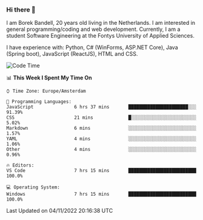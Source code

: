 ### Hi there 👋

I am Borek Bandell, 20 years old living in the Netherlands. I am interested in general programming/coding and web development. Currently, I am a student Software Engineering at the Fontys University of Applied Sciences.

I have experience with: Python, C# (WinForms, ASP.NET Core), Java (Spring boot), JavaScript (ReactJS), HTML and CSS.

<!--START_SECTION:waka-->
![Code Time](http://img.shields.io/badge/Code%20Time-268%20hrs%2016%20mins-blue)

📊 **This Week I Spent My Time On** 

```text
⌚︎ Time Zone: Europe/Amsterdam

💬 Programming Languages: 
JavaScript               6 hrs 37 mins       ██████████████████████░░░   91.39% 
CSS                      21 mins             █░░░░░░░░░░░░░░░░░░░░░░░░   5.02% 
Markdown                 6 mins              ░░░░░░░░░░░░░░░░░░░░░░░░░   1.57% 
YAML                     4 mins              ░░░░░░░░░░░░░░░░░░░░░░░░░   1.06% 
Other                    4 mins              ░░░░░░░░░░░░░░░░░░░░░░░░░   0.96%

🔥 Editors: 
VS Code                  7 hrs 15 mins       █████████████████████████   100.0%

💻 Operating System: 
Windows                  7 hrs 15 mins       █████████████████████████   100.0%

```


 Last Updated on 04/11/2022 20:16:38 UTC
<!--END_SECTION:waka-->

<!--**tcBorek2002/tcBorek2002** is a ✨ _special_ ✨ repository because its `README.md` (this file) appears on your GitHub profile.

Here are some ideas to get you started:

- 🔭 I’m currently working on ...
- 🌱 I’m currently learning ...
- 👯 I’m looking to collaborate on ...
- 🤔 I’m looking for help with ...
- 💬 Ask me about ...
- 📫 How to reach me: ...
- 😄 Pronouns: ...
- ⚡ Fun fact: ...
-->
